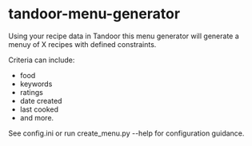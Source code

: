 # tandoor-menu-generator

Using your recipe data in Tandoor this menu generator will generate a menuy of X recipes with defined constraints.

Criteria can include:
- food
- keywords
- ratings
- date created
- last cooked
-  and more.

See config.ini or run create_menu.py --help for configuration guidance.
